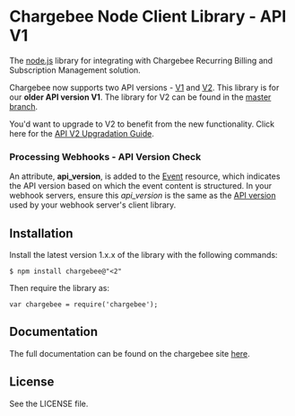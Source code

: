 # Chargebee Node Client Library - API V1

The [node.js](http://nodejs.org/) library for integrating with Chargebee Recurring Billing and Subscription Management solution.

Chargebee now supports two API versions - [V1](https://apidocs.chargebee.com/docs/api/v1) and [V2](https://apidocs.chargebee.com/docs/api). This library is for our <b>older API version V1</b>. The library for V2 can be found in the [master branch](https://github.com/chargebee/chargebee-node). 

You'd want to upgrade to V2 to benefit from the new functionality. Click here for the [API V2 Upgradation Guide](https://apidocs.chargebee.com/docs/api/v1#api-v2-upgradation-guide).


### Processing Webhooks - API Version Check

An attribute, <b>api_version</b>, is added to the [Event](https://apidocs.chargebee.com/docs/api/v1/events) resource, which indicates the API version based on which the event content is structured. In your webhook servers, ensure this _api_version_ is the same as the [API version](https://apidocs.chargebee.com/docs/api/v2#versions) used by your webhook server's client library.

## Installation

Install the latest version 1.x.x of the library with the following commands:

	$ npm install chargebee@"<2"

Then require the library as:

	var chargebee = require('chargebee');

## Documentation

The full documentation can be found on the chargebee site [here](https://apidocs.chargebee.com/docs/api/v1/?lang=node).


## License

See the LICENSE file.

